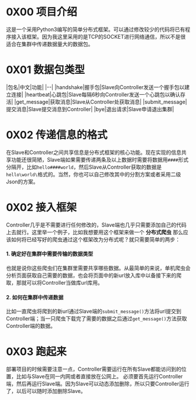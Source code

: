 # 0X00 项目介绍
这是一个采用Python3编写的简单分布式框架。可以通过修改较少的代码将已有程序接入该框架。因为我这里采用的是TCP的SOCKET进行网络通信，所以不是很适合在集群中传递数据量大的数据包。

# 0X01 数据包类型

|包名|中文|功能|
|--|
|handshake|握手包|Slave向Controller发送一个握手包以建立连接|
|heartbeat|心跳包|Slave每隔6秒向Controller发送一个心跳包以确认存活|
|get_message|获取消息|Slave从Controller处获取消息|
|submit_message|提交消息|Slave提交消息到Controller|
|bye|退出请求|Slave申请退出集群|

# 0X02 传递信息的格式
在Slave和Controller之间共享信息是分布式框架的核心功能。现在实现的信息共享功能还很简陋，Slave端如果需要传递两条及以上数据时需要将数据用`####`形式分隔开，比如`hello####world`，然后Slave从Controller获取的数据是`hello\world\`格式的。当然，你也可以自己修改其中的分割方案或者采用二级Json的方案。

# 0X02 接入框架
Controller几乎是不需要进行任何修改的，Slave端也几乎只需要添加自己的代码上去就行。这里举一个例子，比如我想要用这个框架来做一个 **分布式爬虫** 那么应该如何将已经写好的爬虫通过这个框架改为分布式呢？就只需要简单的两步：

#### 1. 确定好在集群中需要传输的数据类型
也就是说你这些爬虫们在集群里需要共享哪些数据。从最简单的来说，单机爬虫会分析页面获取自己需要的数据，也会将页面中的新url放入库中以备接下来的爬取，那就可以将Controller当做库url库用。
#### 2. 如何在集群中传递数据
比如一直爬虫将爬到的新url通过Slave端的`submit_message()`方法将url提交到Controller端；当一只爬虫下载完了需要的数据之后通过`get_message()`方法获取Controller端的数据。

# 0X03 跑起来
部署项目的时候需要注意一点，Controller需要运行在所有Slave都能访问到的位置，比如与Slave在同一内网或者直接放在公网上。
必须要首先运行Controller端，然后再运行Slave端。因为Slave可以动态添加删除，所以只要Controller运行了，以后可以随时添加删除Slave。
